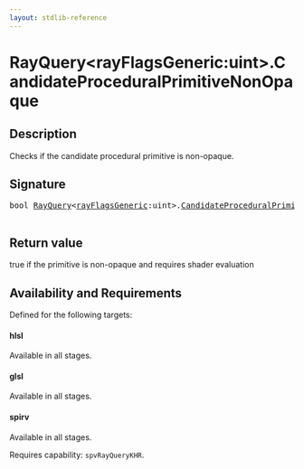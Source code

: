```yaml
---
layout: stdlib-reference
---
```


# RayQuery\<rayFlagsGeneric:uint\>\.CandidateProceduralPrimitiveNonOpaque

## Description

Checks if the candidate procedural primitive is non-opaque.



## Signature 

<pre>
<span class="code_keyword">bool</span> <a href="../types/rayquery-03/index" class="code_type">RayQuery</a>&lt;<a href="../types/rayquery-03/index#decl-rayFlagsGeneric" class="code_var">rayFlagsGeneric</a>:<span class="code_keyword">uint</span>&gt;.<a href="candidateproceduralprimitivenonopaque-09jsv">CandidateProceduralPrimitiveNonOpaque</a>();

</pre>

## Return value
true if the primitive is non-opaque and requires shader evaluation


## Availability and Requirements

Defined for the following targets:

#### hlsl
Available in all stages.

#### glsl
Available in all stages.

#### spirv
Available in all stages.

Requires capability: `spvRayQueryKHR`.


